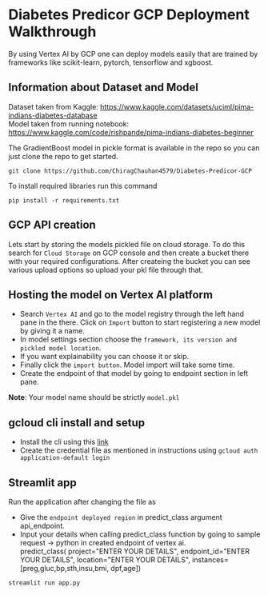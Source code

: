 # Diabetes Predicor GCP Deployment Walkthrough

By using Vertex AI by GCP one can deploy models easily that are trained by frameworks like scikit-learn, pytorch, tensorflow and xgboost.

## Information about Dataset and Model
Dataset taken from Kaggle: https://www.kaggle.com/datasets/uciml/pima-indians-diabetes-database<br>
Model taken from running notebook: https://www.kaggle.com/code/rishpande/pima-indians-diabetes-beginner

The GradientBoost model in pickle format is available in the repo so you can just clone the repo to get started.

```
git clone https://github.com/ChiragChauhan4579/Diabetes-Predicor-GCP
```

To install required libraries run this command

```
pip install -r requirements.txt
```

## GCP API creation

Lets start by storing the models pickled file on cloud storage. To do this search for `Cloud Storage` on GCP console and then create a bucket there with your required configurations. After createing the bucket you can see various upload options so upload your pkl file through that.

## Hosting the model on Vertex AI platform

* Search `Vertex AI` and go to the model registry through the left hand pane in the there. Click on `Import` button to start registering a new model by giving it a name.
* In model settings section choose the `framework, its version and pickled model location`.
* If you want explainability you can choose it or skip.
* Finally click the `import button`. Model import will take some time.
* Create the endpoint of that model by going to endpoint section in left pane.

**Note**: Your model name should be strictly `model.pkl`

## gcloud cli install and setup

* Install the cli using this [link](https://cloud.google.com/docs/authentication/provide-credentials-adc#how-to)
* Create the credential file as mentioned in instructions using `gcloud auth application-default login`

## Streamlit app

Run the application after changing the file as

* Give the `endpoint deployed region` in predict_class argument api_endpoint.
* Input your details when calling predict_class function by going to sample request -> python in created endpoint of vertex ai.<br>
  predict_class(
    project="ENTER YOUR DETAILS",
    endpoint_id="ENTER YOUR DETAILS",
    location="ENTER YOUR DETAILS",
    instances=[preg,gluc,bp,sth,insu,bmi, dpf,age])

```
streamlit run app.py
```
